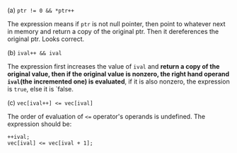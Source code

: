 (a) `ptr != 0 && *ptr++`

The expression means if `ptr` is not null pointer, then point to whatever next in memory and return a copy of the original ptr. Then it dereferences the original ptr. Looks correct.

(b) `ival++ && ival`

The expression first increases the value of `ival` and **return a copy of the original value, then if the original value is nonzero, the right hand operand `ival`(the incremented one) is evaluated**, if it is also nonzero, the expression is `true`, else it is `false.

(c) `vec[ival++] <= vec[ival]`

The order of evaluation of `<=` operator's operands is undefined. The expression should be:

    ++ival;
    vec[ival] <= vec[ival + 1];

